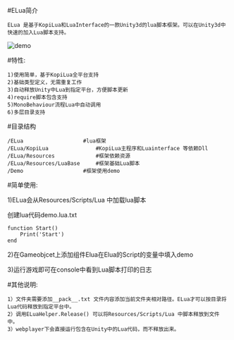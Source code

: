 #ELua简介

    ELua 是基于KopiLua和LuaInterface的一款Unity3d的lua脚本框架。可以在Unity3d中快速的加入Lua脚本支持。

![demo](http://git.oschina.net/ximu/ELua/blob/master/Src/Images/demo.png "demo")

#特性:

    1)使用简单，基于KopiLua全平台支持  
    2)基础类型定义，无需重复工作  
    3)自动释放Unity中Lua到指定平台，方便脚本更新  
    4)require脚本包含支持  
    5)MonoBehaviour流程Lua中自动调用  
    6)多层目录支持


#目录结构

    /ELua   		        #lua框架
	/ELua/KopiLua 		        #KopiLua主程序和Luainterface 等依赖Dll
	/ELua/Resources		        #框架依赖资源
	/ELua/Resources/LuaBase		#框架基础Lua脚本
	/Demo			        #框架使用demo



#简单使用:

1)ELua会从Resources/Scripts/Lua 中加载lua脚本

创建lua代码demo.lua.txt
	
	function Start()
		Print('Start')
	end

2)在Gameobjcet上添加组件Elua在Elua的Script的变量中填入demo

3)运行游戏即可在console中看到Lua脚本打印的日志


#其他说明:

    1）文件夹需要添加__pack__.txt 文件内容添加当前文件夹相对路径。ELua才可以按目录将Lua代码释放到指定平台中。  
    2）调用ELuaHelper.Release() 可以将Resources/Scripts/Lua 中脚本释放到文件中。    
    3）webplayer下会直接运行包含在Unity中的Lua代码，而不释放出来。